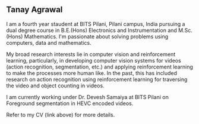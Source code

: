 ## Tanay Agrawal

I am a fourth year staudent at BITS Pilani, Pilani campus, India pursuing a dual degree course in B.E.(Hons) Electronics and Instrumentation and M.Sc.(Hons) Mathematics. I'm passionate about solving problems using computers, data and mathematics.

My broad research interests lie in computer vision and reinforcement learning, particularly, in developing computer vision systems for videos (action recognition, segmentation, etc.) and applying reinforcement learning to make the processes more human like. In the past, this has included research on action recognition using reinforcement learning for traversing the video and object counting in videos.

I am currently working under Dr. Devesh Samaiya at BITS Pilani on Foreground segmentation in HEVC encoded videos.

Refer to my CV (link above) for more details.
